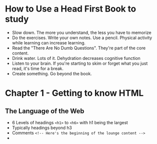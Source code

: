# How to Use a Head First Book to study



* Slow down. The more you understand, the less you have to memorize
* Do the exercises. Write your own notes. Use a pencil. Physical activity while learning can increase learning.
* Read the "There Are No Dumb Questions". They're part of the core content.
* Drink water. Lots of it. Dehydration decreases cognitive function
* Listen to your brain. If you're starting to skim or forget what you just read, it's time for a break. 
* Create something. Go beyond the book.

# Chapter 1 - Getting to know HTML

## The Language of the Web

* 6 Levels of headings `<h1>` to `<h6>` with h1 being the largest
* Typically headings beyond h3
* Comments `<!-- Here's the beginning of the lounge content -->`
* 
